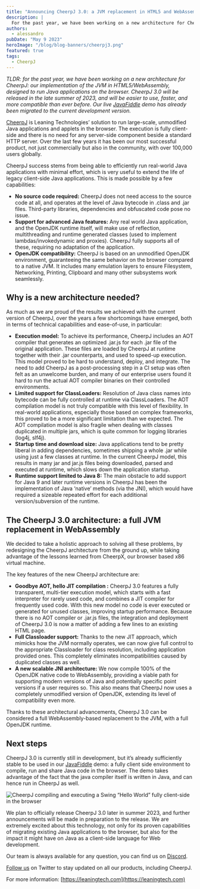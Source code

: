 ```yaml
---
title: "Announcing CheerpJ 3.0: a JVM replacement in HTML5 and WebAssembly to run Java applications (and applets) on modern browsers"
description: |
  For the past year, we have been working on a new architecture for CheerpJ: our implementation of the JVM in HTML5/WebAssembly, designed to run Java applications on the browser. CheerpJ 3.0 will be released in the late summer of 2023, and will be easier to use, faster, and more compatible than ever before. Our live JavaFiddle demo has already been migrated to the current development version.
authors:
  - alessandro
pubDate: "May 9 2023"
heroImage: "/blog/blog-banners/cheerpj3.png"
featured: true
tags:
  - CheerpJ
---
```


_TLDR: for the past year, we have been working on a new architecture for CheerpJ: our implementation of the JVM in HTML5/WebAssembly, designed to run Java applications on the browser. CheerpJ 3.0 will be released in the late summer of 2023, and will be easier to use, faster, and more compatible than ever before. Our live [JavaFiddle](https://javafiddle.leaningtech.com) demo has already been migrated to the current development version._

[CheerpJ](https://leaningtech.com/cheerpj) is Leaning Technologies’ solution to run large-scale, unmodified Java applications and applets in the browser. The execution is fully client-side and there is no need for any server-side component beside a standard HTTP server. Over the last few years it has been our most successful product, not just commercially but also in the community, with over 100,000 users globally.

CheerpJ success stems from being able to efficiently run real-world Java applications with minimal effort, which is very useful to extend the life of legacy client-side Java applications. This is made possible by a few capabilities:

- **No source code required:** CheerpJ does not need access to the source code at all, and operates at the level of Java bytecode in .class and .jar files. Third-party libraries, dependencies and obfuscated code pose no issue.
- **Support for advanced Java features:** Any real world Java application, and the OpenJDK runtime itself, will make use of reflection, multithreading and runtime generated classes (used to implement lambdas/invokedynamic and proxies). CheerpJ fully supports all of these, requiring no adaptation of the application.
- **OpenJDK compatibility:** CheerpJ is based on an unmodified OpenJDK environment, guaranteeing the same behavior on the browser compared to a native JVM. It includes many emulation layers to ensure Filesystem, Networking, Printing, Clipboard and many other subsystems work seamlessly.

## Why is a new architecture needed?

As much as we are proud of the results we achieved with the current version of CheerpJ, over the years a few shortcomings have emerged, both in terms of technical capabilities and ease-of-use, in particular:

- **Execution model:** To achieve its performance, CheerpJ includes an AOT compiler that generates an optimized .jar.js for each .jar file of the original application. These files are loaded by CheerpJ at runtime together with their .jar counterparts, and used to speed-up execution. This model proved to be hard to understand, deploy, and integrate. The need to add CheerpJ as a post-processing step in a CI setup was often felt as an unwelcome burden, and many of our enterprise users found it hard to run the actual AOT compiler binaries on their controlled environments.
- **Limited support for ClassLoaders:** Resolution of Java class names into bytecode can be fully controlled at runtime via ClassLoaders. The AOT compilation model is not truly compatible with this level of flexibility. In real-world applications, especially those based on complex frameworks, this proved to be a more significant limitation than we expected. The AOT compilation model is also fragile when dealing with classes duplicated in multiple jars, which is quite common for logging libraries (log4j, slf4j).
- **Startup time and download size:** Java applications tend to be pretty liberal in adding dependencies, sometimes shipping a whole .jar while using just a few classes at runtime. In the current CheerpJ model, this results in many jar and jar.js files being downloaded, parsed and executed at runtime, which slows down the application startup.
- **Runtime support limited to Java 8:** The main obstacle to add support for Java 9 and later runtime versions in CheerpJ has been the implementation of Java ‘native’ methods (via the JNI), which would have required a sizeable repeated effort for each additional version/subversion of the runtime.

## The CheerpJ 3.0 architecture: a full JVM replacement in WebAssembly

We decided to take a holistic approach to solving all these problems, by redesigning the CheerpJ architecture from the ground up, while taking advantage of the lessons learned from CheerpX, our browser based x86 virtual machine.

The key features of the new CheerpJ architecture are:

- **Goodbye AOT, hello JIT compilation :** CheerpJ 3.0 features a fully transparent, multi-tier execution model, which starts with a fast interpreter for rarely used code, and combines a JIT compiler for frequently used code. With this new model no code is ever executed or generated for unused classes, improving startup performance. Because there is no AOT compiler or .jar.js files, the integration and deployment of CheerpJ 3.0 is now a matter of adding a few lines to an existing HTML page.
- **Full Classloader support:** Thanks to the new JIT approach, which mimicks how the JVM normally operates, we can now give full control to the appropriate Classloader for class resolution, including application provided ones. This completely eliminates incompatibilities caused by duplicated classes as well.
- **A new scalable JNI architecture:** We now compile 100% of the OpenJDK native code to WebAssembly, providing a viable path for supporting modern versions of Java and potentially specific point versions if a user requires so. This also means that CheerpJ now uses a completely unmodified version of OpenJDK, extending its level of compatibility even more.

Thanks to these architectural advancements, CheerpJ 3.0 can be considered a full WebAssembly-based replacement to the JVM, with a full OpenJDK runtime.

## Next steps

CheerpJ 3.0 is currently still in development, but it’s already sufficiently stable to be used in our [JavaFiddle](https://javafiddle.leaningtech.com) demo: a fully client side environment to compile, run and share Java code in the browser. The demo takes advantage of the fact that the java compiler itself is written in Java, and can hence run in CheerpJ as well.

![CheerpJ compiling and executing a Swing “Hello World” fully client-side in the browser](/blog/announcing-cheerpj-3/javafiddle.png)

We plan to officially release CheerpJ 3.0 later in summer 2023, and further announcements will be made in preparation to the release. We are extremely excited about this technology, not only for its proven capabilities of migrating existing Java applications to the browser, but also for the impact it might have on Java as a client-side language for Web development.

Our team is always available for any question, you can find us on [Discord](https://discord.leaningtech.com).

[Follow us](https://twitter.com/leaningtech) on Twitter to stay updated on all our products, including CheerpJ.

For more information: [https://leaningtech.com](https://leaningtech.com)
